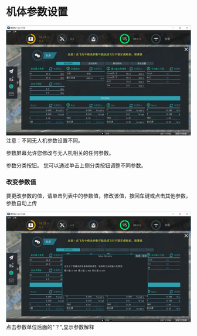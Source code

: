 # 机体参数设置

![](/SetupView/Parameters.jpg)  
注意：不同无人机参数设置不同。

参数屏幕允许您修改与无人机相关的任何参数。

参数分类按钮。 您可以通过单击上侧分类按钮调整不同参数。

### 改变参数值

要更改参数的值，请单击列表中的参数值，修改该值，按回车键或点击其他参数，参数自动上传

![](/SetupView/paramsdetail.jpg)  
点击参数单位后面的"？",显示参数解释

